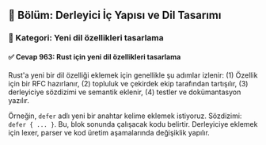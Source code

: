 ## 📘 Bölüm: Derleyici İç Yapısı ve Dil Tasarımı  
### 🔹 Kategori: Yeni dil özellikleri tasarlama  
#### ✅ Cevap 963: Rust için yeni dil özellikleri tasarlama

Rust'a yeni bir dil özelliği eklemek için genellikle şu adımlar izlenir: (1) Özellik için bir RFC hazırlanır, (2) topluluk ve çekirdek ekip tarafından tartışılır, (3) derleyiciye sözdizimi ve semantik eklenir, (4) testler ve dokümantasyon yazılır.

Örneğin, `defer` adlı yeni bir anahtar kelime eklemek istiyoruz. Sözdizimi: `defer { ... }`. Bu, blok sonunda çalışacak kodu belirtir. Derleyiciye eklemek için lexer, parser ve kod üretim aşamalarında değişiklik yapılır.

